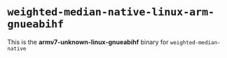 # `weighted-median-native-linux-arm-gnueabihf`

This is the **armv7-unknown-linux-gnueabihf** binary for `weighted-median-native`

